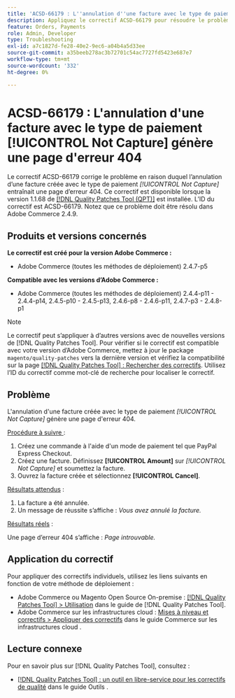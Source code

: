 ```yaml
---
title: 'ACSD-66179 : L''annulation d''une facture avec le type de paiement [!UICONTROL Not Capture] génère une page d''erreur 404'
description: Appliquez le correctif ACSD-66179 pour résoudre le problème d'Adobe Commerce où l'annulation d'une facture avec le type de paiement [!UICONTROL Not Capture] a généré une page d'erreur 404.
feature: Orders, Payments
role: Admin, Developer
type: Troubleshooting
exl-id: a7c1827d-fe28-40e2-9ec6-a04b4a5d33ee
source-git-commit: a35beeb278ac3b72701c54ac7727fd5423e687e7
workflow-type: tm+mt
source-wordcount: '332'
ht-degree: 0%

---
```


# ACSD-66179 : L&#39;annulation d&#39;une facture avec le type de paiement [!UICONTROL Not Capture] génère une page d&#39;erreur 404

Le correctif ACSD-66179 corrige le problème en raison duquel l’annulation d’une facture créée avec le type de paiement *[!UICONTROL Not Capture]* entraînait une page d’erreur 404. Ce correctif est disponible lorsque la version 1.1.68 de [[!DNL Quality Patches Tool (QPT)]](/help/tools/quality-patches-tool/quality-patches-tool-to-self-serve-quality-patches.md) est installée. L’ID du correctif est ACSD-66179. Notez que ce problème doit être résolu dans Adobe Commerce 2.4.9.

## Produits et versions concernés

**Le correctif est créé pour la version Adobe Commerce :**

* Adobe Commerce (toutes les méthodes de déploiement) 2.4.7-p5

**Compatible avec les versions d’Adobe Commerce :**

* Adobe Commerce (toutes les méthodes de déploiement) 2.4.4-p11 - 2.4.4-p14, 2.4.5-p10 - 2.4.5-p13, 2.4.6-p8 - 2.4.6-p11, 2.4.7-p3 - 2.4.8-p1

>[!NOTE]
>
>Le correctif peut s’appliquer à d’autres versions avec de nouvelles versions de [!DNL Quality Patches Tool]. Pour vérifier si le correctif est compatible avec votre version d’Adobe Commerce, mettez à jour le package `magento/quality-patches` vers la dernière version et vérifiez la compatibilité sur la page [[!DNL Quality Patches Tool] : Rechercher des correctifs](https://experienceleague.adobe.com/tools/commerce-quality-patches/index.html?lang=fr). Utilisez l’ID du correctif comme mot-clé de recherche pour localiser le correctif.

## Problème

L&#39;annulation d&#39;une facture créée avec le type de paiement *[!UICONTROL Not Capture]* génère une page d&#39;erreur 404.

<u>Procédure à suivre </u> :

1. Créez une commande à l&#39;aide d&#39;un mode de paiement tel que PayPal Express Checkout.
1. Créez une facture. Définissez **[!UICONTROL Amount]** sur *[!UICONTROL Not Capture]* et soumettez la facture.
1. Ouvrez la facture créée et sélectionnez **[!UICONTROL Cancel]**.

<u>Résultats attendus</u> :

1. La facture a été annulée.
1. Un message de réussite s’affiche : *Vous avez annulé la facture.*

<u>Résultats réels</u> :

Une page d’erreur 404 s’affiche : *Page introuvable.*

## Application du correctif

Pour appliquer des correctifs individuels, utilisez les liens suivants en fonction de votre méthode de déploiement :

* Adobe Commerce ou Magento Open Source On-premise : [[!DNL Quality Patches Tool] > Utilisation](/help/tools/quality-patches-tool/usage.md) dans le guide de [!DNL Quality Patches Tool].
* Adobe Commerce sur les infrastructures cloud : [Mises à niveau et correctifs > Appliquer des correctifs](https://experienceleague.adobe.com/docs/commerce-cloud-service/user-guide/develop/upgrade/apply-patches.html?lang=fr) dans le guide Commerce sur les infrastructures cloud .

## Lecture connexe

Pour en savoir plus sur [!DNL Quality Patches Tool], consultez :

* [[!DNL Quality Patches Tool] : un outil en libre-service pour les correctifs de qualité](/help/tools/quality-patches-tool/quality-patches-tool-to-self-serve-quality-patches.md) dans le guide Outils .
